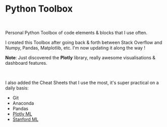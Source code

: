 # Python Toolbox

<br>

Personal Python Toolbox of code elements & blocks that I use often.

I created this Toolbox after going back & forth between Stack Overflow and Numpy, Pandas, Matplotlib, etc. I'm now updating it along the way !

**Note**: Just discovered the **Plotly** library, really awesome visualisations & dashboard features.

<br>

I also added the Cheat Sheets that I use the most, it's super practical on a daily basis:

- Git
- Anaconda
- Pandas
- [Plotly ML](https://plotly.com/python/#ai-ml)
- [Stanford ML](https://stanford.edu/~shervine/teaching/cs-229/cheatsheet-machine-learning-tips-and-tricks)

